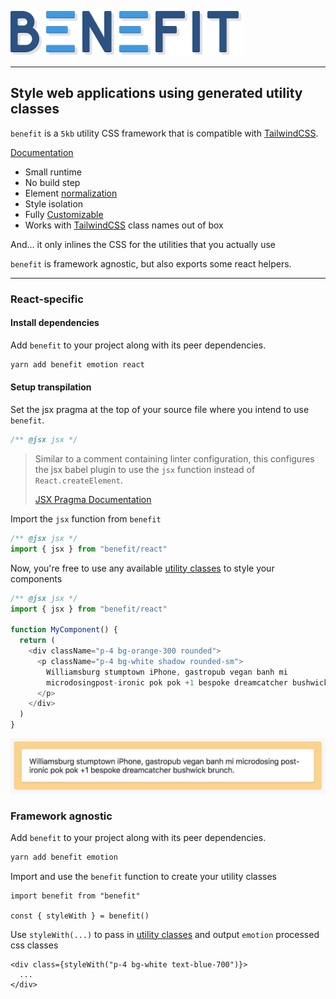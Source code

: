 [![Benefit Logo](benefit-logo.svg)](https://benefit.netlify.com)

---

## Style web applications using generated utility classes

`benefit` is a `5kb` utility CSS framework that is compatible with [TailwindCSS](https://tailwindcss.com).

[Documentation](https://benefit.netlify.com)

- Small runtime
- No build step
- Element [normalization](https://benefit.netlify.com/customization/normalize)
- Style isolation
- Fully [Customizable](https://benefit.netlify.com/customization/overview)
- Works with [TailwindCSS](https://tailwindcss.com) class names out of box

And... it only inlines the CSS for the utilities that you actually use

`benefit` is framework agnostic, but also exports some react helpers.

---

### React-specific

#### Install dependencies

Add `benefit` to your project along with its peer dependencies.

```bash
yarn add benefit emotion react
```

#### Setup transpilation

Set the jsx pragma at the top of your source file where you intend to use `benefit`.

```js
/** @jsx jsx */
```

> Similar to a comment containing linter configuration, this configures the jsx babel plugin to use the `jsx` function instead of `React.createElement`.
>
> [JSX Pragma Documentation](https://babeljs.io/docs/en/babel-plugin-transform-react-jsx#pragma)

Import the `jsx` function from `benefit`

```js
/** @jsx jsx */
import { jsx } from "benefit/react"
```

Now, you're free to use any available [utility classes](https://benefit.netlify.com/utilities) to style your components

```js
/** @jsx jsx */
import { jsx } from "benefit/react"

function MyComponent() {
  return (
    <div className="p-4 bg-orange-300 rounded">
      <p className="p-4 bg-white shadow rounded-sm">
        Williamsburg stumptown iPhone, gastropub vegan banh mi
        microdosingpost-ironic pok pok +1 bespoke dreamcatcher bushwick brunch.
      </p>
    </div>
  )
}
```

![Benefit Example](/docs/images/benefit-example.png)

### Framework agnostic

Add `benefit` to your project along with its peer dependencies.

```bash
yarn add benefit emotion
```

Import and use the `benefit` function to create your utility classes

```
import benefit from "benefit"

const { styleWith } = benefit()
```

Use `styleWith(...)` to pass in [utility classes](https://benefit.netlify.com/utilities) and output `emotion` processed css classes

```
<div class={styleWith("p-4 bg-white text-blue-700")}>
  ...
</div>
```
